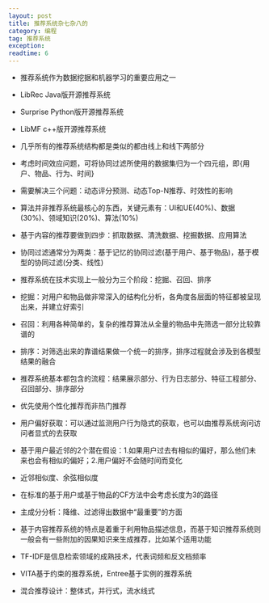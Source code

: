 ```yaml
---
layout: post
title: 推荐系统杂七杂八的
category: 编程
tag: 推荐系统
exception: 
readtime: 6
---
```


* 推荐系统作为数据挖据和机器学习的重要应用之一

* LibRec Java版开源推荐系统
* Surprise Python版开源推荐系统
* LibMF c++版开源推荐系统

* 几乎所有的推荐系统结构都是类似的都由线上和线下两部分

* 考虑时间效应问题，可将协同过滤所使用的数据集归为一个四元组，即{用户、物品、行为、时间}

* 需要解决三个问题：动态评分预测、动态Top-N推荐、时效性的影响

* 算法并非推荐系统最核心的东西，关键元素有：UI和UE(40%)、数据(30%)、领域知识(20%)、算法(10%)

* 基于内容的推荐要做到四步：抓取数据、清洗数据、挖掘数据、应用算法

* 协同过滤通常分为两类：基于记忆的协同过滤(基于用户、基于物品)，基于模型的协同过滤(分类、线性)

* 推荐系统在技术实现上一般分为三个阶段：挖掘、召回、排序

* 挖掘：对用户和物品做非常深入的结构化分析，各角度各层面的特征都被呈现出来，并建立好索引
* 召回：利用各种简单的，复杂的推荐算法从全量的物品中先筛选一部分比较靠谱的
* 排序：对筛选出来的靠谱结果做一个统一的排序，排序过程就会涉及到各模型结果的融合

* 推荐系统基本都包含的流程：结果展示部分、行为日志部分、特征工程部分、召回部分、排序部分

* 优先使用个性化推荐而非热门推荐

* 用户偏好获取：可以通过监测用户行为隐式的获取，也可以由推荐系统询问访问者显式的去获取

* 基于用户最近邻的2个潜在假设：1.如果用户过去有相似的偏好，那么他们未来也会有相似的偏好；2.用户偏好不会随时间而变化

* 近邻相似度、余弦相似度

* 在标准的基于用户或基于物品的CF方法中会考虑长度为3的路径

* 主成分分析：降维、过滤得出数据中“最重要”的方面

* 基于内容推荐系统的特点是着重于利用物品描述信息，而基于知识推荐系统则一般会有一些附加的因果知识来生成推荐，比如某个适用功能

* TF-IDF是信息检索领域的成熟技术，代表词频和反文档频率

* VITA基于约束的推荐系统，Entree基于实例的推荐系统

* 混合推荐设计：整体式，并行式，流水线式